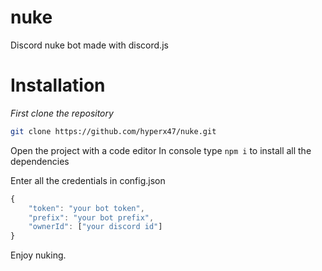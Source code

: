 # nuke
Discord nuke bot made with discord.js

# Installation

*First clone the repository*
```bash
git clone https://github.com/hyperx47/nuke.git
```

Open the project with a code editor
In console type `npm i` to install all the dependencies


Enter all the credentials in config.json
```js
{
    "token": "your bot token",
    "prefix": "your bot prefix",
    "ownerId": ["your discord id"]
} 
```

Enjoy nuking.
